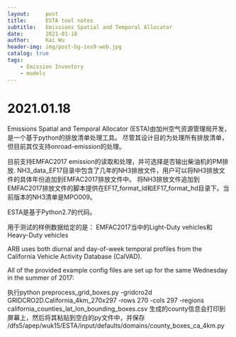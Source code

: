 ```yaml
---
layout:     post
title:      ESTA tool notes
subtitle:   Emissions Spatial and Temporal Allocator
date:       2021-01-18
author:     Kai Wu
header-img: img/post-bg-ios9-web.jpg
catalog: true
tags:
    - Emission Inventory
    - models
---
```


# 2021.01.18
Emissions Spatial and Temporal Allocator (ESTA)由加州空气资源管理局开发，是一个基于python的排放清单处理工具。
尽管其设计目的为处理所有排放清单，但目前其仅支持onroad-emission的处理。

目前支持EMFAC2017 emission的读取和处理，并可选择是否输出柴油机的PM排放.
NH3_data_EF17目录中包含了几年的NH3排放文件，用户可以将NH3排放文件的具体年份追加到EMFAC2017排放文件中。
将NH3排放文件追加到EMFAC2017排放文件的脚本提供在EF17_format_ld和EF17_format_hd目录下。当前版本的NH3清单是MPO009。

ESTA是基于Python2.7的代码。

用于测试的样例数据给定的是：
EMFAC2017当中的Light-Duty vehicles和Heavy-Duty vehicles

ARB uses both diurnal and day-of-week temporal profiles from the California Vehicle Activity Database (CalVAD). 


All of the provided example config files are set up for the same Wednesday in the summer of 2017:

执行python preprocess_grid_boxes.py -gridcro2d GRIDCRO2D.California_4km_270x297 -rows 270 -cols 297  -regions california_counties_lat_lon_bounding_boxes.csv
生成的county信息会打印到屏幕上，然后将其粘贴到空白的py文件中，并保存
/dfs5/apep/wuk15/ESTA/input/defaults/domains/county_boxes_ca_4km.py